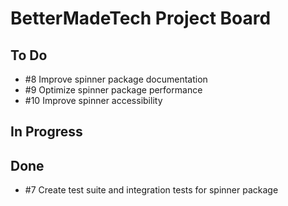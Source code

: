 # BetterMadeTech Project Board

## To Do
- #8 Improve spinner package documentation
- #9 Optimize spinner package performance  
- #10 Improve spinner accessibility

## In Progress

## Done
- #7 Create test suite and integration tests for spinner package